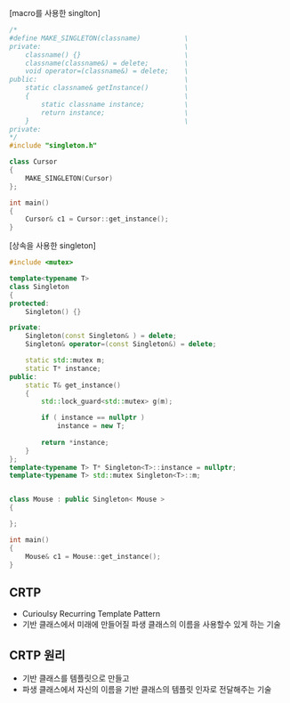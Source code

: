 
[macro를 사용한 singlton]
```c++
/*
#define MAKE_SINGLETON(classname)			\
private:									\
	classname() {}							\
	classname(classname&) = delete;			\
	void operator=(classname&) = delete;	\
public:										\
	static classname& getInstance()			\
	{										\
		static classname instance;			\
		return instance;					\
	}										\
private:
*/
#include "singleton.h"

class Cursor
{
    MAKE_SINGLETON(Cursor)
};

int main()
{
	Cursor& c1 = Cursor::get_instance();
}
```

[상속을 사용한 singleton]
```c++
#include <mutex>

template<typename T>
class Singleton
{
protected:
	Singleton() {}

private:	
	Singleton(const Singleton& ) = delete;
	Singleton& operator=(const Singleton&) = delete;

	static std::mutex m;
	static T* instance;
public:
	static T& get_instance()
	{		
		std::lock_guard<std::mutex> g(m);

		if ( instance == nullptr )
			instance = new T;
		
		return *instance;
	}
};
template<typename T> T* Singleton<T>::instance = nullptr;
template<typename T> std::mutex Singleton<T>::m;


class Mouse : public Singleton< Mouse >
{

};

int main()
{
	Mouse& c1 = Mouse::get_instance();
}
```

## CRTP
- Curioulsy Recurring Template Pattern
- 기반 클래스에서 미래에 만들어질 파생 클래스의 이름을 사용할수 있게 하는 기술

## CRTP 원리
- 기반 클래스를 템플릿으로 만들고
- 파생 클래스에서 자신의 이름을 기반 클래스의 템플릿 인자로 전달해주는 기술

